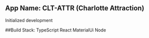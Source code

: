 ## App Name: CLT-ATTR (Charlotte Attraction)
Initialized development

##Build Stack:
TypeScript
React
MaterialUi
Node